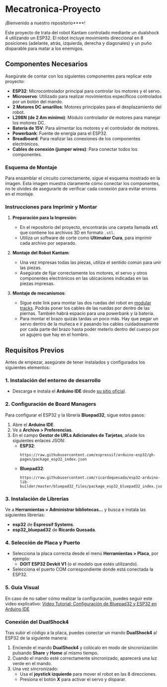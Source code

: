 # Mecatronica-Proyecto

¡Bienvenido a nuestro repositorio****!

Este proyecto de trata del robot Kantam controlado mediante un dualshock 4 utilizando un ESP32. El robot incluye movimiento direccional en 8 posiciones (adelante, atrás, izquierda, derecha y diagonales) y un puño disparable para matar a los enemigos.

## Componentes Necesarios

Asegúrate de contar con los siguientes componentes para replicar este proyecto:

- **ESP32**: Microcontrolador principal para controlar los motores y el servo.
- **Microservo**: Utilizado para realizar movimientos específicos controlados por un botón del mando.
- **2 Motores DC amarillos**: Motores principales para el desplazamiento del robot.
- **L298N (de 2 Am mínimo)**: Módulo controlador de motores para manejar los motores DC.
- **Batería de 15V**: Para alimentar los motores y el controlador de motores.
- **Powerbank**: Fuente de energía para el ESP32.
- **Breadboard**: Para realizar las conexiones de los componentes electrónicos.
- **Cables de conexión (jumper wires)**: Para conectar todos los componentes.

### Esquema de Montaje

Para ensamblar el circuito correctamente, sigue el esquema mostrado en la imagen. Esta imagen muestra claramente cómo conectar los componentes, no te olvides de asegurarte de verificar cada conexión para evitar errores en el montaje.


### Instrucciones para Imprimir y Montar

1. **Preparación para la Impresión**:
   - En el repositorio del proyecto, encontrarás una carpeta llamada **`stl`** que contiene los archivos 3D en formato `.stl`.
   - Utiliza un software de corte como **Ultimaker Cura**, para imprimir cada archivo por separado.

2. **Montaje del Robot Kantam**:
   - Una vez impresas todas las piezas, utiliza el sentido común para unir las piezas.
   - Asegúrate de fijar correctamente los motores, el servo y otros componentes electrónicos en las ubicaciones indicadas en las piezas impresas.

3. **Montaje de mecanismos**:
    - Sigue este link para montar las dos ruedas del robot en [modular tracks](https://www.thingiverse.com/thing:2804287). Podrás poner los cables de las ruedas por dentro de las piernas. También habrá espacio para una powerbank y la batería.
    - Para montar el brazo quizás tardas un poco más. Hay que pegar un servo dentro de la muñeca e ir pasando los cables cuidadosamente por cada parte del brazo hasta poder meterlo dentro del cuerpo por un agujero que hay en el hombro.



## Requisitos Previos

Antes de empezar, asegúrate de tener instalados y configurados los siguientes elementos:

### 1. **Instalación del entorno de desarrollo**

- Descarga e instala el **Arduino IDE** desde [su sitio oficial](https://www.arduino.cc/en/software).

### 2. **Configuración de Board Managers**

Para configurar el ESP32 y la librería **Bluepad32**, sigue estos pasos:

1. Abre el **Arduino IDE**.
2. Ve a **Archivo > Preferencias**.
3. En el campo **Gestor de URLs Adicionales de Tarjetas**, añade los siguientes enlaces JSON:
   - **ESP32**: 
     ```
     https://raw.githubusercontent.com/espressif/arduino-esp32/gh-pages/package_esp32_index.json
     ```
   - **Bluepad32**:
     ```
     https://raw.githubusercontent.com/ricardoquesada/esp32-arduino-lib-builder/master/bluepad32_files/package_esp32_bluepad32_index.json
     ```

### 3. **Instalación de Librerías**

Ve a **Herramientas > Administrar bibliotecas...** y busca e instala las siguientes librerías:
- **esp32** de **Espressif Systems**.
- **esp32_bluepad32** de **Ricardo Quesada**.

### 4. **Selección de Placa y Puerto**

- Selecciona la placa correcta desde el menú **Herramientas > Placa**, por ejemplo:
  - **DOIT ESP32 Devkit V1** (o el modelo que estés utilizando).
- Selecciona el puerto COM correspondiente donde está conectada la ESP32.

### 5. **Guía Visual**

En caso de no saber cómo realizar la configuración, puedes seguir este video explicativo:
[Video Tutorial: Configuración de Bluepad32 y ESP32 en Arduino IDE](https://www.youtube.com/watch?v=EEViXFoSzww&t)

### Conexión del DualShock4

Tras subir el código a la placa, puedes conectar un mando **DualShock4** al ESP32 de la siguiente manera:

1. Enciende el mando **DualShock4** y colócalo en modo de sincronización pulsando **Share** y **Home** al mismo tiempo.
2. Cuando el mando esté correctamente sincronizado, aparecerá una luz verde en el mando.
3. Una vez sincronizado:
   - Usa el **joystick izquierdo** para mover el robot en las 8 direcciones.
   - Presiona el botón **X** para activar el servo y disparar.



